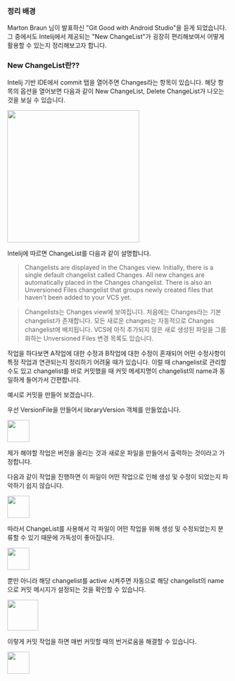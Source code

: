 ### 정리 배경
Marton Braun 님이 발표하신 "Git Good with Android Studio"을 듣게 되었습니다. 그 중에서도 Intelij에서 제공되는 "New ChangeList"가 굉장히 편리해보여서 어떻게 활용할 수 있는지 정리해보고자 합니다.


### New ChangeList란??
Intelij 기반 IDE에서 commit 탭을 열어주면 Changes라는 항목이 있습니다. 해당 항목의 옵션을 열어보면 다음과 같이 New ChangeList, Delete ChangeList가 나오는 것을 보실 수 있습니다.

<img height="300" src="https://img1.daumcdn.net/thumb/R1280x0/?scode=mtistory2&fname=https%3A%2F%2Fblog.kakaocdn.net%2Fdn%2Fu6SrQ%2Fbtsuf0pfp9U%2Fph7MqzUflAyBUSlV7dKRg1%2Fimg.png"/>

Intelij에 따르면 ChangeList를 다음과 같이 설명합니다.

> Changelists are displayed in the Changes view. Initially, there is a single default changelist called Changes. All new changes are automatically placed in the Changes changelist. There is also an Unversioned Files changelist that groups newly created files that haven't been added to your VCS yet.

> Changelists는 Changes view에 보여집니다. 처음에는 Changes라는 기본 changelist가 존재합니다. 모든 새로운 changes는 자동적으로 Changes changelist에 배치됩니다. VCS에 아직 추가되지 않은 새로 생성된 파일을 그룹화하는 Unversioned Files 변경 목록도 있습니다.



작업을 하다보면 A작업에 대한 수정과 B작업에 대한 수정이 혼재되어 어떤 수정사항이 특정 작업과 연관되는지 정리하기 어려울 때가 있습니다. 이럴 때 changelist로 관리할 수도 있고 changelist를 바로 커밋했을 때 커밋 메세지명이 changelist의 name과 동일하게 들어가서 간편합니다.

예시로 커밋을 만들어 보겠습니다.


우선 VersionFile을 만들어서 libraryVersion 객체를 만들었습니다.

<img height="50" src="https://img1.daumcdn.net/thumb/R1280x0/?scode=mtistory2&fname=https%3A%2F%2Fblog.kakaocdn.net%2Fdn%2FIstkq%2FbtsudNjMyhr%2FystdCkQghGRbSNrK6AQQl0%2Fimg.png"/>

제가 해야할 작업은 버전을 올리는 것과 새로운 파일을 만들어서 출력하는 것이라고 가정합니다.

다음과 같이 작업을 진행하면 이 파일이 어떤 작업으로 인해 생성 및 수정이 되었는지 파악하기 쉽지 않습니다.

<img height="50" src="https://img1.daumcdn.net/thumb/R1280x0/?scode=mtistory2&fname=https%3A%2F%2Fblog.kakaocdn.net%2Fdn%2FbWJHGQ%2FbtsuehSvnCy%2FNkBZhzRJ4prma55WrictLk%2Fimg.png"/>

따라서 ChangeList를 사용해서 각 파일이 어떤 작업을 위해 생성 및 수정되었는지 분류할 수 있기 때문에 가독성이 좋아집니다.

<img height="50" src="https://img1.daumcdn.net/thumb/R1280x0/?scode=mtistory2&fname=https%3A%2F%2Fblog.kakaocdn.net%2Fdn%2FbWJHGQ%2FbtsuehSvnCy%2FNkBZhzRJ4prma55WrictLk%2Fimg.png"/>

뿐만 아니라 해당 changelist를 active 시켜주면 자동으로 해당 changelist의 name으로 커밋 메시지가 설정되는 것을 확인할 수 있습니다.

<img height="70" src="https://img1.daumcdn.net/thumb/R1280x0/?scode=mtistory2&fname=https%3A%2F%2Fblog.kakaocdn.net%2Fdn%2FbVU709%2Fbtst7ynn9bD%2FkvkNxLF75aV5dyKRiaEqPK%2Fimg.png"/>

이렇게 커밋 작업을 하면 매번 커밋할 때의 번거로움을 해결할 수 있습니다.

<img height="50" src="https://img1.daumcdn.net/thumb/R1280x0/?scode=mtistory2&fname=https%3A%2F%2Fblog.kakaocdn.net%2Fdn%2FpEgBX%2FbtsudgzGj7R%2FI5kElO1K30akF6PICoOXHK%2Fimg.png"/>
